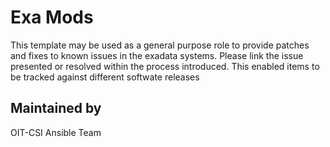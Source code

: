 # Exa Mods
This template may be used as a general purpose role to provide patches and fixes to known issues in the exadata systems.
Please link the issue presented or resolved within the process introduced. This enabled items to be tracked against different 
softwate releases

## Maintained by

OIT-CSI Ansible Team


